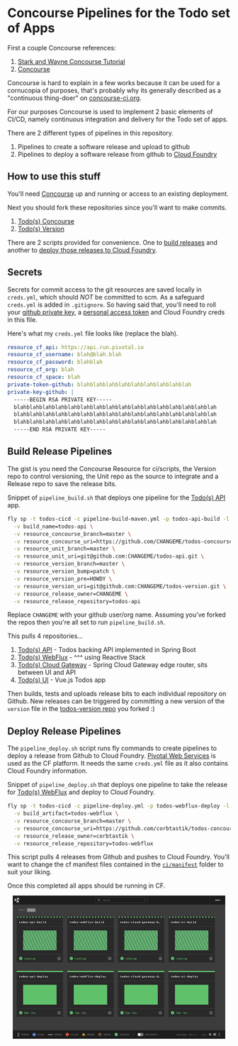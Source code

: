 # Concourse Pipelines for the Todo set of Apps

First a couple Concourse references:

1. [Stark and Wayne Concourse Tutorial](https://concoursetutorial.com)  
1. [Concourse](https://concourse-ci.org)

Concourse is hard to explain in a few works because it can be used for a cornucopia of purposes, that's probably why its generally described as a "continuous thing-doer" on [concourse-ci.org](https://concourse-ci.org).

For our purposes Concourse is used to implement 2 basic elements of CI/CD, namely continuous integration and delivery for the Todo set of apps.

There are 2 different types of pipelines in this repository.

1. Pipelines to create a software release and upload to github
2. Pipelines to deploy a software release from github to [Cloud Foundry](https://run.pivotal.io)

## How to use this stuff

You'll need [Concourse](https://concourse-ci.org/download.html) up and running or access to an existing deployment.

Next you should fork these repositories since you'll want to make commits.

1. [Todo(s) Concourse](https://github.com/corbtastik/todos-concourse.git)
1. [Todo(s) Version](https://github.com/corbtastik/todos-version.git)

There are 2 scripts provided for convenience.  One to [build releases](/pipeline_build.sh) and another to [deploy those releases to Cloud Foundry](/pipeline_deploy.sh).  

## Secrets

Secrets for commit access to the git resources are saved locally in ``creds.yml``, which should *NOT* be committed to scm.  As a safeguard ``creds.yml`` is added in ``.gitignore``.  So having said that, you'll need to roll your [github private key](https://help.github.com/articles/adding-a-new-ssh-key-to-your-github-account/), a [personal access token](https://github.com/settings/tokens) and Cloud Foundry creds in this file.

Here's what my ``creds.yml`` file looks like (replace the blah).

```yaml
resource_cf_api: https://api.run.pivotal.io
resource_cf_username: blah@blah.blah
resource_cf_password: blahblah
resource_cf_org: blah
resource_cf_space: blah
private-token-github: blahblahblahblahblahblahblahblahblah
private-key-github: |
  -----BEGIN RSA PRIVATE KEY-----
  blahblahblahblahblahblahblahblahblahblahblahblahblahblahblahblah
  blahblahblahblahblahblahblahblahblahblahblahblahblahblahblahblah
  blahblahblahblahblahblahblahblahblahblahblahblahblahblahblahblah
  -----END RSA PRIVATE KEY-----
```

## Build Release Pipelines

The gist is you need the Concourse Resource for ci/scripts, the Version repo to control versioning, the Unit repo as the source to integrate and a Release repo to save the release bits.

Snippet of ``pipeline_build.sh`` that deploys one pipeline for the [Todo(s) API](https://github.com/corbtastik/todos-api) app.

```bash
fly sp -t todos-cicd -c pipeline-build-maven.yml -p todos-api-build -l creds.yml \
  -v build_name=todos-api \
  -v resource_concourse_branch=master \
  -v resource_concourse_uri=https://github.com/CHANGEME/todos-concourse.git \
  -v resource_unit_branch=master \
  -v resource_unit_uri=git@github.com:CHANGEME/todos-api.git \
  -v resource_version_branch=master \
  -v resource_version_bump=patch \
  -v resource_version_pre=HOWDY \
  -v resource_version_uri=git@github.com:CHANGEME/todos-version.git \
  -v resource_release_owner=CHANGEME \
  -v resource_release_repository=todos-api
```

Replace ``CHANGEME`` with your github user/org name.  Assuming you've forked the repos then you're all set to run ``pipeline_build.sh``.

This pulls 4 repositories...

1. [Todo(s) API](https://github.com/corbtastik/todos-api) - Todos backing API implemented in Spring Boot
2. [Todo(s) WebFlux](https://github.com/corbtastik/todos-webflux.git) - ^^^ using Reactive Stack
3. [Todo(s) Cloud Gateway](https://github.com/corbtastik/todos-cloud-gateway) - Spring Cloud Gateway edge router, sits between UI and API
4. [Todo(s) UI](https://github.com/corbtastik/todos-ui) - Vue.js Todos app

Then builds, tests and uploads release bits to each individual repository on Github.  New releases can be triggered by committing a new version of the ``version`` file in the [todos-version repo](https://github.com/corbtastik/todos-version) you forked :)

## Deploy Release Pipelines

The ``pipeline_deploy.sh`` script runs fly commands to create pipelines to deploy a release from Github to Cloud Foundry.  [Pivotal Web Services](https://run.pivotal.io) is used as the CF platform.  It needs the same ``creds.yml`` file as it also contains Cloud Foundry information.

Snippet of ``pipeline_deploy.sh`` that deploys one pipeline to take the release for [Todo(s) WebFlux](https://github.com/corbtastik/todos-webflux) and deploy to Cloud Foundry.

```bash
fly sp -t todos-cicd -c pipeline-deploy.yml -p todos-webflux-deploy -l creds.yml \
  -v build_artifact=todos-webflux \
  -v resource_concourse_branch=master \
  -v resource_concourse_uri=https://github.com/corbtastik/todos-concourse.git \
  -v resource_release_owner=corbtastik \
  -v resource_release_repository=todos-webflux  
```

This script pulls 4 releases from Github and pushes to Cloud Foundry.  You'll want to change the cf manifest files contained in the [``ci/manifest``](/ci/manifest) folder to suit your liking.

Once this completed all apps should be running in CF.

<p align="center">
    <img src="https://github.com/corbtastik/todos-images/raw/master/todos-concourse/pipeline-build-480w.png">
</p>